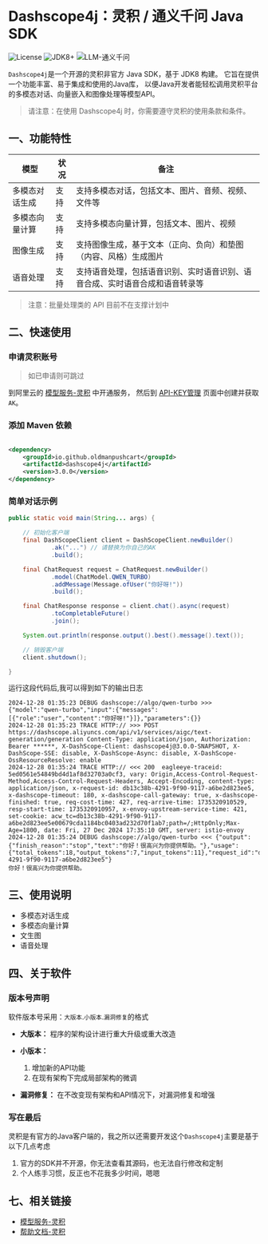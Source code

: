 # Dashscope4j：灵积 / 通义千问 Java SDK

![License](https://img.shields.io/badge/License-Apache_2.0-green.svg)
![JDK8+](https://img.shields.io/badge/JDK-8+-blue.svg)
![LLM-通义千问](https://img.shields.io/badge/LLM-%E9%80%9A%E4%B9%89%E5%8D%83%E9%97%AE-blue.svg)

`Dashscope4j`是一个开源的灵积非官方 Java SDK，基于 JDK8 构建。 它旨在提供一个功能丰富、易于集成和使用的Java库，
以便Java开发者能轻松调用灵积平台的多模态对话、向量嵌入和图像处理等模型API。

> 请注意：在使用 Dashscope4j 时，你需要遵守灵积的使用条款和条件。

## 一、功能特性

| 模型      | 状况 | 备注                                     |
|---------|----|----------------------------------------|
| 多模态对话生成 | 支持 | 支持多模态对话，包括文本、图片、音频、视频、文件等              |
| 多模态向量计算 | 支持 | 支持多模态向量计算，包括文本、图片、视频                   |
| 图像生成    | 支持 | 支持图像生成，基于文本（正向、负向）和垫图（内容、风格）生成图片       |
| 语音处理    | 支持 | 支持语音处理，包括语音识别、实时语音识别、语音合成、实时语音合成和语音转录等 |

> 注意：批量处理类的 API 目前不在支撑计划中

## 二、快速使用

### 申请灵积账号

> 如已申请则可跳过

到阿里云的 [模型服务-灵积](https://dashscope.console.aliyun.com/) 中开通服务，
然后到 [API-KEY管理](https://dashscope.console.aliyun.com/apiKey) 页面中创建并获取`AK`。

### 添加 Maven 依赖

```xml

<dependency>
    <groupId>io.github.oldmanpushcart</groupId>
    <artifactId>dashscope4j</artifactId>
    <version>3.0.0</version>
</dependency>
```

### 简单对话示例

```java
public static void main(String... args) {

    // 初始化客户端
    final DashScopeClient client = DashScopeClient.newBuilder()
            .ak("...") // 请替换为你自己的AK
            .build();

    final ChatRequest request = ChatRequest.newBuilder()
            .model(ChatModel.QWEN_TURBO)
            .addMessage(Message.ofUser("你好呀!"))
            .build();

    final ChatResponse response = client.chat().async(request)
            .toCompletableFuture()
            .join();

    System.out.println(response.output().best().message().text());

    // 销毁客户端
    client.shutdown();

}
```

运行这段代码后,我可以得到如下的输出日志

```
2024-12-28 01:35:23 DEBUG dashscope://algo/qwen-turbo >>> {"model":"qwen-turbo","input":{"messages":[{"role":"user","content":"你好呀!"}]},"parameters":{}}
2024-12-28 01:35:23 TRACE HTTP:// >>> POST https://dashscope.aliyuncs.com/api/v1/services/aigc/text-generation/generation Content-Type: application/json, Authorization: Bearer ******, X-DashScope-Client: dashscope4j@3.0.0-SNAPSHOT, X-DashScope-SSE: disable, X-DashScope-Async: disable, X-DashScope-OssResourceResolve: enable
2024-12-28 01:35:24 TRACE HTTP:// <<< 200  eagleeye-traceid: 5ed0561e54849bd4d1af8d32703a0cf3, vary: Origin,Access-Control-Request-Method,Access-Control-Request-Headers, Accept-Encoding, content-type: application/json, x-request-id: db13c38b-4291-9f90-9117-a6be2d823ee5, x-dashscope-timeout: 180, x-dashscope-call-gateway: true, x-dashscope-finished: true, req-cost-time: 427, req-arrive-time: 1735320910529, resp-start-time: 1735320910957, x-envoy-upstream-service-time: 421, set-cookie: acw_tc=db13c38b-4291-9f90-9117-a6be2d823ee5e00679cda1184bc0403ad232d70f1ab7;path=/;HttpOnly;Max-Age=1800, date: Fri, 27 Dec 2024 17:35:10 GMT, server: istio-envoy
2024-12-28 01:35:24 DEBUG dashscope://algo/qwen-turbo <<< {"output":{"finish_reason":"stop","text":"你好！很高兴为你提供帮助。"},"usage":{"total_tokens":18,"output_tokens":7,"input_tokens":11},"request_id":"db13c38b-4291-9f90-9117-a6be2d823ee5"}
你好！很高兴为你提供帮助。
```

## 三、使用说明

- 多模态对话生成
- 多模态向量计算
- 文生图
- 语音处理

## 四、关于软件

### 版本号声明

软件版本号采用：`大版本`.`小版本`.`漏洞修复`的格式

- **大版本：** 程序的架构设计进行重大升级或重大改造

- **小版本：**
    1. 增加新的API功能
    2. 在现有架构下完成局部架构的微调

- **漏洞修复：** 在不改变现有架构和API情况下，对漏洞修复和增强

### 写在最后

灵积是有官方的Java客户端的，我之所以还需要开发这个`Dashscope4j`主要是基于以下几点考虑

1. 官方的SDK并不开源，你无法查看其源码，也无法自行修改和定制
2. 个人练手习惯，反正也不花我多少时间，嗯嗯

## 七、相关链接

- [模型服务-灵积](https://dashscope.aliyun.com)
- [帮助文档-灵积](https://help.aliyun.com/zh/dashscope/)
